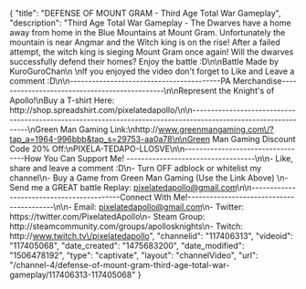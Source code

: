 {
    "title": "DEFENSE OF MOUNT GRAM - Third Age Total War Gameplay",
    "description": "Third Age Total War Gameplay - The Dwarves have a home away from home in the Blue Mountains at Mount Gram.  Unfortunately the mountain is near Angmar and the Witch king is on the rise!  After a failed attempt, the witch king is sieging Mount Gram once again!  Will the dwarves successfully defend their homes?  Enjoy the battle :D\n\nBattle Made by KuroGuroChan\n \nIf you enjoyed the video don't forget to Like and Leave a comment :D\n\n-----------------------------------------PA Merchandise----------------------------------------------\n\nRepresent the Knight's of Apollo!\nBuy a T-shirt Here: http:\/\/shop.spreadshirt.com\/pixelatedapollo\/\n\n---------------------------------------------------------------------------------------------------------------\nGreen Man Gaming Link:\nhttp:\/\/www.greenmangaming.com\/?tap_a=1964-996bbb&tap_s=29753-aa0a78\n\nGreen Man Gaming Discount Code 20% Off:\nPIXELA-TEDAPO-LLOSVE\n\n----------------------------------How You Can Support Me! -----------------------------------\n\n- Like, share and leave a comment :D\n- Turn OFF adblock or whitelist my channel\n- Buy a Game from Green Man Gaming (Use the Link Above) \n- Send me a GREAT battle Replay: pixelatedapollo@gmail.com\n\n------------------------------------------Connect With Me!-----------------------------------------\n\n- Email: pixelatedapollo@gmail.com\n- Twitter: https:\/\/twitter.com\/PixelatedApollo\n- Steam Group:  http:\/\/steamcommunity.com\/groups\/apollosknights\n- Twitch: http:\/\/www.twitch.tv\/pixelatedapollo",
    "channelid": "117406313",
    "videoid": "117405068",
    "date_created": "1475683200",
    "date_modified": "1506478192",
    "type": "captivate",
    "layout": "channelVideo",
    "url": "\/channel-4\/defense-of-mount-gram-third-age-total-war-gameplay\/117406313-117405068"
}
